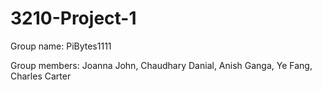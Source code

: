 # 3210-Project-1
Group name: PiBytes1111


Group members: Joanna John, Chaudhary Danial, Anish Ganga, Ye Fang, Charles Carter
